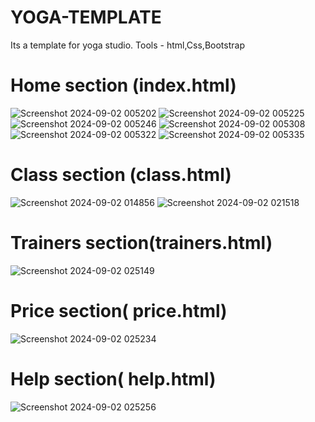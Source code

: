 # YOGA-TEMPLATE

Its a template for yoga studio.
Tools - html,Css,Bootstrap


 #  Home section (index.html) 
![Screenshot 2024-09-02 005202](https://github.com/user-attachments/assets/aad1afae-0667-4ecc-94a9-f6cdced0c1bd)
![Screenshot 2024-09-02 005225](https://github.com/user-attachments/assets/42edced0-1ea7-42ef-bc31-9bf145c05262)
![Screenshot 2024-09-02 005246](https://github.com/user-attachments/assets/af3e035a-dd45-411f-bbee-d8c08b2190e9)
![Screenshot 2024-09-02 005308](https://github.com/user-attachments/assets/a7643b64-526a-4cf6-abd7-c24188336606)
![Screenshot 2024-09-02 005322](https://github.com/user-attachments/assets/8717bbcb-552d-4a77-ac98-ffaee429f492)
![Screenshot 2024-09-02 005335](https://github.com/user-attachments/assets/9c8620a2-cbd5-448f-a51c-f2aa79d2cc97)

# Class section (class.html)
![Screenshot 2024-09-02 014856](https://github.com/user-attachments/assets/248b0778-b29e-4da1-ae28-09d5ca39b08f)
![Screenshot 2024-09-02 021518](https://github.com/user-attachments/assets/1342e3f3-339b-4abe-af99-ca4f14d0964f)

# Trainers section(trainers.html)
![Screenshot 2024-09-02 025149](https://github.com/user-attachments/assets/1695ee97-18a3-453c-bec1-2065f82a77e1)

# Price section( price.html)
![Screenshot 2024-09-02 025234](https://github.com/user-attachments/assets/db505b69-9778-4ba3-aa12-94d796874f21)

# Help section( help.html)
![Screenshot 2024-09-02 025256](https://github.com/user-attachments/assets/02977c80-d7e0-4b37-8a61-8b62f7bf5491)

